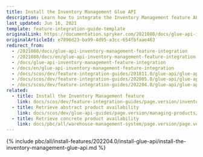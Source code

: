```yaml
---
title: Install the Inventory Management Glue API
description: Learn how to integrate the Inventory Management feature API into a Spryker project.
last_updated: Jun 16, 2021
template: feature-integration-guide-template
originalLink: https://documentation.spryker.com/2021080/docs/glue-api-inventory-management-feature-integration
originalArticleId: e7896d23-ba99-4d95-a3cc-654fbfaae463
redirect_from:
  - /2021080/docs/glue-api-inventory-management-feature-integration
  - /2021080/docs/en/glue-api-inventory-management-feature-integration
  - /docs/glue-api-inventory-management-feature-integration
  - /docs/en/glue-api-inventory-management-feature-integration
  - /docs/scos/dev/feature-integration-guides/201811.0/glue-api/glue-api-inventory-management-feature-integration.html
  - /docs/scos/dev/feature-integration-guides/202005.0/glue-api/glue-api-inventory-management-feature-integration.html
  - /docs/scos/dev/feature-integration-guides/202204.0/glue-api/glue-api-inventory-management-feature-integration.html
related:
  - title: Install the Inventory Management feature
    link: docs/scos/dev/feature-integration-guides/page.version/inventory-management-feature-integration.html
  - title: Retrieve abstract product availability
    link: docs/scos/dev/glue-api-guides/page.version/managing-products/abstract-products/retrieving-abstract-product-availability.html
  - title: Retrieve concrete product availability
    link: docs/pbc/all/warehouse-management-system/page.version/page.version/manage-using-glue-api/retrieve-concrete-product-availability.html
---
```


{% include pbc/all/install-features/202204.0/install-glue-api/install-the-inventory-management-glue-api.md %} <!-- To edit, see /_includes/pbc/all/install-features/202204.0/install-glue-api/install-the-inventory-management-glue-api.md -->
